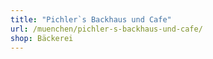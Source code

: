 ```yaml
---
title: "Pichler`s Backhaus und Cafe"
url: /muenchen/pichler-s-backhaus-und-cafe/
shop: Bäckerei
---
```

